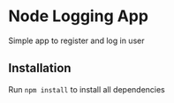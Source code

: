 # Node Logging App

Simple app to register and log in user

## Installation

Run `npm install` to install all dependencies
